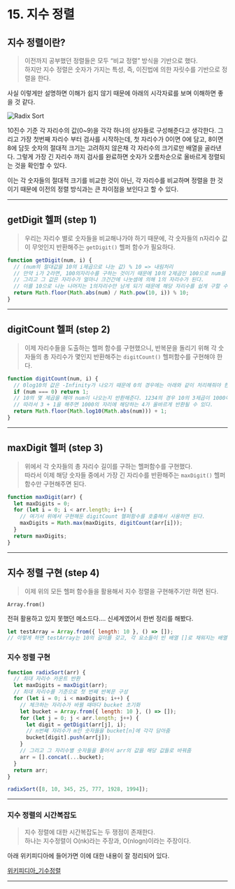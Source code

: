 # 15. 지수 정렬

## 지수 정렬이란?

> 이전까지 공부했던 정렬들은 모두 “비교 정렬” 방식을 기반으로 했다.  
> 하지만 지수 정렬은 숫자가 가지는 특성, 즉, 이진법에 의한 자릿수를 기반으로 정렬을 한다.

사실 이렇게만 설명하면 이해가 쉽지 않기 때문에 아래의 시각자료를 보며 이해하면 좋을 것 같다.

![Radix Sort](https://user-images.githubusercontent.com/67448481/149388062-4171db7a-24bd-4be4-803b-c42d1ba747a5.gif)

10진수 기준 각 자리수의 값(0~9)을 각각 하나의 상자들로 구성해준다고 생각한다. 그리고 가장 첫번째 자리수 부터 검사를 시작하는데, 첫 자리수가 0이면 0에 담고, 8이면 8에 담듯 숫자의 절대적 크기는 고려하지 않은채 각 자리수의 크기로만 배열을 골라낸다. 그렇게 가장 긴 자리수 까지 검사를 완료하면 숫자가 오름차순으로 올바르게 정렬되는 것을 확인할 수 있다.

이는 각 숫자들의 절대적 크기를 비교한 것이 아닌, 각 자리수를 비교하며 정렬을 한 것이기 때문에 이전의 정렬 방식과는 큰 차이점을 보인다고 할 수 있다.

---

## getDigit 헬퍼 (step 1)

> 우리는 자리수 별로 숫자들을 비교해나가야 하기 때문에, 각 숫자들의 n자리수 값이 무엇인지 반환해주는 `getDigit()` 헬퍼 함수가 필요하다.

```jsx
function getDigit(num, i) {
  // (num의 절대값을 10의 i제곱으로 나눈 값) % 10 => 내림처리
  // 만약 i가 2라면, 100의자리수를 구하는 것이기 때문에 10의 2제곱인 100으로 num을 나누게 된다
  // 그리고 그 값은 자리수가 얼마나 크건간에 나눗셈에 의해 1의 자리수가 된다.
  // 이를 10으로 나눈 나머지는 1의자리수만 남게 되기 때문에 해당 자리수를 쉽게 구할 수 있다.
  return Math.floor(Math.abs(num) / Math.pow(10, i)) % 10;
}
```

---

## digitCount 헬퍼 (step 2)

> 이제 자리수들을 도출하는 헬퍼 함수를 구현했으니, 반복문을 돌리기 위해 각 숫자들의 총 자리수가 몇인지 반환해주는 `digitCount()` 헬퍼함수를 구현해야 한다.

```jsx
function digitCount(num, i) {
  // 0log10의 값은 -Infinity가 나오기 때문에 0의 경우에는 아래와 같이 처리해줘야 한다.
  if (num === 0) return 1;
  // 10의 몇 제곱을 해야 num이 나오는지 반환해준다. 1234의 경우 10의 3제곱이 1000이다.
  // 따라서 3 + 1을 해주면 1000의 자리에 해당하는 4가 올바르게 반환될 수 있다.
  return Math.floor(Math.log10(Math.abs(num))) + 1;
}
```

---

## maxDigit 헬퍼 (step 3)

> 위에서 각 숫자들의 총 자리수 길이를 구하는 헬퍼함수를 구현했다.  
> 따라서 이제 해당 숫자들 중에서 가장 긴 자리수를 반환해주는 `maxDigit()` 헬퍼 함수만 구현해주면 된다.

```jsx
function maxDigit(arr) {
  let maxDigits = 0;
  for (let i = 0; i < arr.length; i++) {
    // 여기서 위에서 구현해둔 digitCount 헬퍼함수를 호출해서 사용하면 된다.
    maxDigits = Math.max(maxDigits, digitCount(arr[i]));
  }
  return maxDigits;
}
```

---

## 지수 정렬 구현 (step 4)

> 이제 위의 모든 헬퍼 함수들을 활용해서 지수 정렬을 구현해주기만 하면 된다.

`Array.from()`

전혀 활용하고 있지 못했던 메소드다.... 신세계였어서 한번 정리를 해봤다.

```jsx
let testArray = Array.from({ length: 10 }, () => []);
// 이렇게 하면 testArray는 10의 길이를 갖고, 각 요소들이 빈 배열 []로 채워지는 배열이 된다.
```

### 지수 정렬 구현

```jsx
function radixSort(arr) {
  // 최대 자리수 카운트 반환
  let maxDigits = maxDigit(arr);
  // 최대 자리수를 기준으로 첫 번째 반복문 구성
  for (let i = 0; i < maxDigits; i++) {
    // 체크하는 자리수가 바뀔 때마다 bucket 초기화
    let bucket = Array.from({ length: 10 }, () => []);
    for (let j = 0; j < arr.length; j++) {
      let digit = getDigit(arr[j], i);
      // n번째 자리수가 m인 숫자들을 bucket[n]에 각각 담아줌
      bucket[digit].push(arr[j]);
    }
    // 그리고 그 자리수별 숫자들을 풀어서 arr의 값을 해당 값들로 바꿔줌
    arr = [].concat(...bucket);
  }
  return arr;
}

radixSort([8, 10, 345, 25, 777, 1928, 1994]);
```

---

### 지수 정렬의 시간복잡도

> 지수 정렬에 대한 시간복잡도는 두 쟁점이 존재한다.  
> 하나는 지수정렬이 O(nk)라는 주장과, O(nlogn)이라는 주장이다.

아래 위키피디아에 들어가면 이에 대한 내용이 잘 정리되어 있다.

[위키피디아\_기수정렬](https://ko.wikipedia.org/wiki/%EA%B8%B0%EC%88%98_%EC%A0%95%EB%A0%AC)

---
